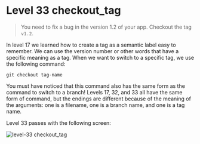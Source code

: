 
# Level 33 checkout_tag

> You need to fix a bug in the version 1.2 of your app. Checkout the tag `v1.2`.

In level 17 we learned how to create a tag as a semantic label easy to remember. We can use the version number or other words that have a specific meaning as a tag. When we want to switch to a specific tag, we use the following command:

```shell
git checkout tag-name
```

You must have noticed that this command also has the same form as the command to switch to a branch! Levels 17, 32, and 33 all have the same form of command, but the endings are different because of the meaning of the arguments: one is a filename, one is a branch name, and one is a tag name.

Level 33 passes with the following screen:

![level-33 checkout_tag](images/level-33-checkout-tag.png)
